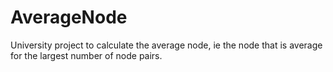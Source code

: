 # AverageNode
University project to calculate the average node, ie the node that is average for the largest number of node pairs.
